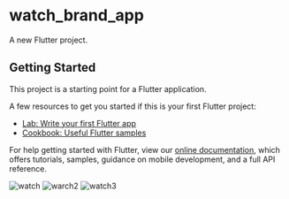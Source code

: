 # watch_brand_app

A new Flutter project.

## Getting Started

This project is a starting point for a Flutter application.

A few resources to get you started if this is your first Flutter project:

- [Lab: Write your first Flutter app](https://flutter.dev/docs/get-started/codelab)
- [Cookbook: Useful Flutter samples](https://flutter.dev/docs/cookbook)

For help getting started with Flutter, view our
[online documentation](https://flutter.dev/docs), which offers tutorials,
samples, guidance on mobile development, and a full API reference.

![watch](https://user-images.githubusercontent.com/88269367/160304398-407bfb15-4b05-4b63-aa00-1377e95d0e43.png)   ![warch2](https://user-images.githubusercontent.com/88269367/160304422-3031fa5c-eb56-4412-baf2-a1c440e6d1bc.png)    ![watch3](https://user-images.githubusercontent.com/88269367/160304454-e28fb11a-f265-4ec4-9838-cb9aab56d20f.png)
